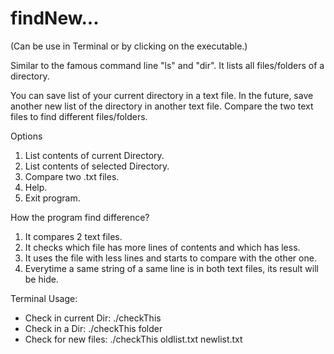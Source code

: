 # findNew...
(Can be use in Terminal or by clicking on the executable.)

Similar to the famous command line "ls" and "dir". It lists all files/folders of a directory.

You can save list of your current directory in a text file. In the future, save another new list of the directory in another text file. Compare the two text files to find different files/folders.

Options

1. List contents of current Directory.
2. List contents of selected Directory.
3. Compare two .txt files.
4. Help.
0. Exit program.

How the program find difference?

1. It compares 2 text files.
2. It checks which file has more lines of contents and which has less.
3. It uses the file with less lines and starts to compare with the other one.
4. Everytime a same string of a same line is in both text files, its result will be hide.

Terminal Usage:
- Check in current Dir:  ./checkThis
- Check in a Dir:        ./checkThis folder
- Check for new files:   ./checkThis oldlist.txt newlist.txt
